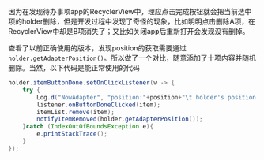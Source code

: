 ​	因为在发现待办事项app的RecyclerView中，理应点击完成按钮就会把当前选中项的holder删除，但是开发过程中发现了奇怪的现象，比如明明点击删除A项，在RecyclerView中却是B项消失了；又比如关闭app后重新打开会发现没有删掉。

​	查看了以前正确使用的版本，发现position的获取需要通过`holder.getAdapterPosition()`。所以做了一个对比，随意添加了十项内容并随机删除。当然，以下代码是能正常使用的代码

```java
holder.itemButtonDone.setOnClickListener(v -> {
    try {
        Log.d("NowAdapter", "position:"+position+"\t holder's position:"+holder.getAdapterPosition());
        listener.onButtonDoneClicked(item);
        itemList.remove(item);
        notifyItemRemoved(holder.getAdapterPosition());
    }catch (IndexOutOfBoundsException e){
        e.printStackTrace();
    }
});
```

